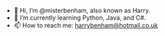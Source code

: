 - 👋 Hi, I’m @misterbenham, also known as Harry.
- 🌱 I’m currently learning Python, Java, and C#.
- 📫 How to reach me: harrybenham@hotmail.co.uk

<!---
misterbenham/misterbenham is a ✨ special ✨ repository because its `README.md` (this file) appears on your GitHub profile.
You can click the Preview link to take a look at your changes.
--->
